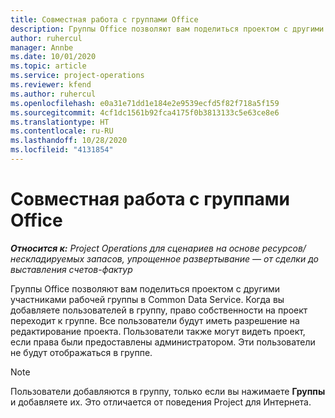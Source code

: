 ```yaml
---
title: Совместная работа с группами Office
description: Группы Office позволяют вам поделиться проектом с другими участниками рабочей группы в Common Data Service.
author: ruhercul
manager: Annbe
ms.date: 10/01/2020
ms.topic: article
ms.service: project-operations
ms.reviewer: kfend
ms.author: ruhercul
ms.openlocfilehash: e0a31e71dd1e184e2e9539ecfd5f82f718a5f159
ms.sourcegitcommit: 4cf1dc1561b92fca4175f0b3813133c5e63ce8e6
ms.translationtype: HT
ms.contentlocale: ru-RU
ms.lasthandoff: 10/28/2020
ms.locfileid: "4131854"
---
```

# <a name="collaboration-with-office-groups"></a>Совместная работа с группами Office

_**Относится к:** Project Operations для сценариев на основе ресурсов/нескладируемых запасов, упрощенное развертывание — от сделки до выставления счетов-фактур_

Группы Office позволяют вам поделиться проектом с другими участниками рабочей группы в Common Data Service. Когда вы добавляете пользователей в группу, право собственности на проект переходит к группе. Все пользователи будут иметь разрешение на редактирование проекта. Пользователи также могут видеть проект, если права были предоставлены администратором. Эти пользователи не будут отображаться в группе.

> [!NOTE] 
> Пользователи добавляются в группу, только если вы нажимаете **Группы** и добавляете их. Это отличается от поведения Project для Интернета. 

